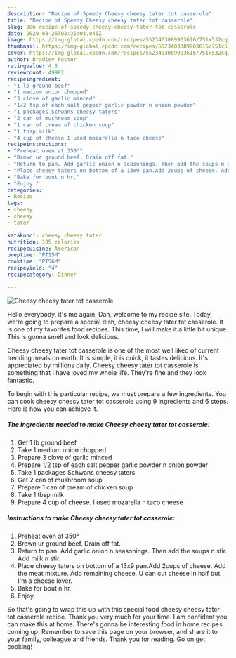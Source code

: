 ```yaml
---
description: "Recipe of Speedy Cheesy cheesy tater tot casserole"
title: "Recipe of Speedy Cheesy cheesy tater tot casserole"
slug: 986-recipe-of-speedy-cheesy-cheesy-tater-tot-casserole
date: 2020-08-26T08:35:04.045Z
image: https://img-global.cpcdn.com/recipes/5523403089903616/751x532cq70/cheesy-cheesy-tater-tot-casserole-recipe-main-photo.jpg
thumbnail: https://img-global.cpcdn.com/recipes/5523403089903616/751x532cq70/cheesy-cheesy-tater-tot-casserole-recipe-main-photo.jpg
cover: https://img-global.cpcdn.com/recipes/5523403089903616/751x532cq70/cheesy-cheesy-tater-tot-casserole-recipe-main-photo.jpg
author: Bradley Foster
ratingvalue: 4.5
reviewcount: 49982
recipeingredient:
- "1 lb ground beef"
- "1 medium onion chopped"
- "3 clove of garlic minced"
- "1/2 tsp of each salt pepper garlic powder n onion powder"
- "1 packages Schwans cheesy taters"
- "2 can of mushroom soup"
- "1 can of cream of chicken soup"
- "1 tbsp milk"
- "4 cup of cheese I used mozarella n taco cheese"
recipeinstructions:
- "Preheat oven at 350°"
- "Brown ur ground beef. Drain off fat."
- "Return to pan. Add garlic onion n seasonings. Then add the soups n stir. Add milk n stir."
- "Place cheesy taters on bottom of a 13x9 pan.Add 2cups of cheese. Add the meat mixture. Add remaining cheese. U can cut cheese in half but I&#39;m a cheese lover."
- "Bake for bout n hr."
- "Enjoy."
categories:
- Recipe
tags:
- cheesy
- cheesy
- tater

katakunci: cheesy cheesy tater 
nutrition: 195 calories
recipecuisine: American
preptime: "PT15M"
cooktime: "PT56M"
recipeyield: "4"
recipecategory: Dinner

---
```



![Cheesy cheesy tater tot casserole](https://img-global.cpcdn.com/recipes/5523403089903616/751x532cq70/cheesy-cheesy-tater-tot-casserole-recipe-main-photo.jpg)

Hello everybody, it's me again, Dan, welcome to my recipe site. Today, we're going to prepare a special dish, cheesy cheesy tater tot casserole. It is one of my favorites food recipes. This time, I will make it a little bit unique. This is gonna smell and look delicious.



Cheesy cheesy tater tot casserole is one of the most well liked of current trending meals on earth. It is simple, it is quick, it tastes delicious. It's appreciated by millions daily. Cheesy cheesy tater tot casserole is something that I have loved my whole life. They're fine and they look fantastic.


To begin with this particular recipe, we must prepare a few ingredients. You can cook cheesy cheesy tater tot casserole using 9 ingredients and 6 steps. Here is how you can achieve it.

<!--inarticleads1-->

##### The ingredients needed to make Cheesy cheesy tater tot casserole:

1. Get 1 lb ground beef
1. Take 1 medium onion chopped
1. Prepare 3 clove of garlic minced
1. Prepare 1/2 tsp of each salt pepper garlic powder n onion powder
1. Take 1 packages Schwans cheesy taters
1. Get 2 can of mushroom soup
1. Prepare 1 can of cream of chicken soup
1. Take 1 tbsp milk
1. Prepare 4 cup of cheese. I used mozarella n taco cheese




<!--inarticleads2-->

##### Instructions to make Cheesy cheesy tater tot casserole:

1. Preheat oven at 350°
1. Brown ur ground beef. Drain off fat.
1. Return to pan. Add garlic onion n seasonings. Then add the soups n stir. Add milk n stir.
1. Place cheesy taters on bottom of a 13x9 pan.Add 2cups of cheese. Add the meat mixture. Add remaining cheese. U can cut cheese in half but I&#39;m a cheese lover.
1. Bake for bout n hr.
1. Enjoy.




So that's going to wrap this up with this special food cheesy cheesy tater tot casserole recipe. Thank you very much for your time. I am confident you can make this at home. There's gonna be interesting food in home recipes coming up. Remember to save this page on your browser, and share it to your family, colleague and friends. Thank you for reading. Go on get cooking!
